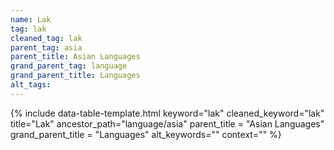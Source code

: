 ```yaml
---
name: Lak
tag: lak
cleaned_tag: lak
parent_tag: asia
parent_title: Asian Languages
grand_parent_tag: language
grand_parent_title: Languages
alt_tags: 
---
```


{% include data-table-template.html 
  keyword="lak" 
  cleaned_keyword="lak" 
  title="Lak"
  ancestor_path="language/asia" 
  parent_title = "Asian Languages"
  grand_parent_title = "Languages"
  alt_keywords=""
  context=""
%}

